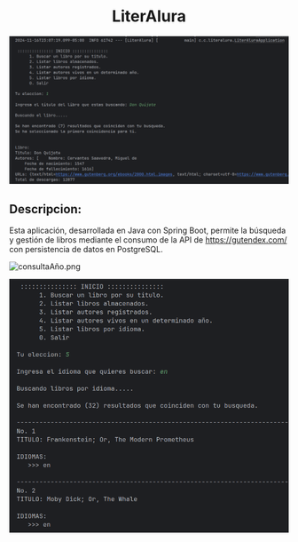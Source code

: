 <h1 align="center"> LiterAlura </h1>

![inicio.png](imagenes/inicio.png)

## Descripcion:
Esta aplicación, desarrollada en Java con Spring Boot, permite
la búsqueda y gestión de libros mediante el consumo de la API 
de https://gutendex.com/ con persistencia de datos en PostgreSQL.

![consultaAño.png](imagenes/consultaA%C3%B1o.png)

![consultaIdioma.png](imagenes/consultaIdioma.png)